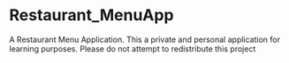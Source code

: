 # Restaurant_MenuApp
A Restaurant Menu Application.
This a private and personal application for learning purposes. Please do not attempt to redistribute this project
